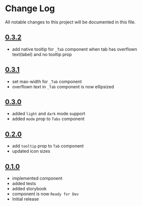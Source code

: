 # Change Log

All notable changes to this project will be documented in this file.

## [0.3.2](https://github.com/code-dot-org/code-dot-org/pull/61624)

* add native tooltip for `_Tab` component when tab has overflown text(label) and no tooltip prop

## [0.3.1](https://github.com/code-dot-org/code-dot-org/pull/61120)

* set max-width for `_Tab` component
* overflown text in `_Tab` component is now ellipsized

## [0.3.0](https://github.com/code-dot-org/code-dot-org/pull/59675)

* added `light` and `dark` mode support
* added `mode` prop to `Tabs` component

## [0.2.0](https://github.com/code-dot-org/code-dot-org/pull/59292)

* add `tooltip` prop to `Tab` component
* updated icon sizes

## [0.1.0](https://github.com/code-dot-org/code-dot-org/pull/57195)

* implemented component
* added tests
* added storybook
* component is now ```Ready for Dev```
* Initial release
